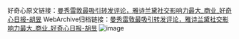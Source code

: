 好奇心原文链接：[曼秀雷敦最吸引转发评论，雅诗兰黛社交影响力最大_商业_好奇心日报-胡昱](https://www.qdaily.com/articles/3894.html)
WebArchive归档链接：[曼秀雷敦最吸引转发评论，雅诗兰黛社交影响力最大_商业_好奇心日报-胡昱](http://web.archive.org/web/20190623153222/https://www.qdaily.com/articles/3894.html)
![image](http://ww3.sinaimg.cn/large/007d5XDply1g3vdk35i0mj30u02si7wh)